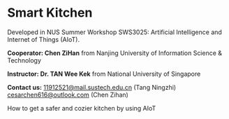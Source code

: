 # Smart Kitchen
Developed in NUS Summer Workshop SWS3025: Artificial Intelligence and Internet of Things (AIoT).

**Cooperator: Chen ZiHan** from Nanjing University of Information Science & Technology

**Instructor: Dr. TAN Wee Kek** from National University of Singapore

**Contact us:** 11912521@mail.sustech.edu.cn (Tang Ningzhi)
  cesarchen616@outlook.com (Chen Zihan)

How to get a safer and cozier kitchen by using AIoT